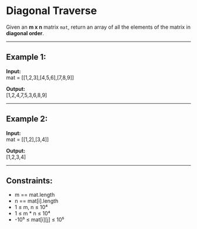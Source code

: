 # Diagonal Traverse

Given an **m x n** matrix `mat`, return an array of all the elements of the matrix in **diagonal order**.

---

## Example 1:

**Input:**  
mat = [[1,2,3],[4,5,6],[7,8,9]]

**Output:**  
[1,2,4,7,5,3,6,8,9]

---

## Example 2:

**Input:**  
mat = [[1,2],[3,4]]

**Output:**  
[1,2,3,4]

---

## Constraints:

- m == mat.length
- n == mat[i].length
- 1 ≤ m, n ≤ 10⁴
- 1 ≤ m \* n ≤ 10⁴
- -10⁵ ≤ mat[i][j] ≤ 10⁵
